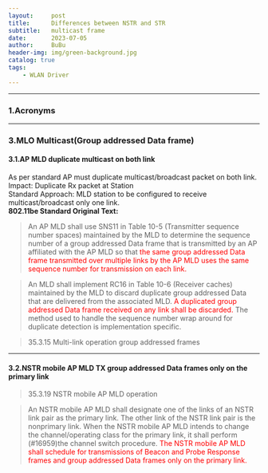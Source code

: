```yaml
---
layout:     post
title:      Differences between NSTR and STR  
subtitle:   multicast frame
date:       2023-07-05
author:     BuBu
header-img: img/green-background.jpg
catalog: true
tags: 
    - WLAN Driver
---
```


----------

### 1.Acronyms



----------

### 3.MLO Multicast(Group addressed Data frame)



#### 3.1.AP MLD duplicate multicast on both link

As per standard AP must duplicate multicast/broadcast packet on both link.  
Impact: Duplicate Rx packet at Station   
Standard Approach: MLD station to be configured to receive multicast/broadcast only one link.  
**802.11be Standard Original Text:**   
> An AP MLD shall use SNS11 in Table 10-5 (Transmitter sequence number spaces) maintained by the MLD to determine the sequence number of a group addressed Data frame that is transmitted by an AP affiliated with the AP MLD so that <font color="#FF0000"> the same group addressed Data frame transmitted over multiple links by the AP MLD uses the same sequence number for transmission on each link.</font>  

> An MLD shall implement RC16 in Table 10-6 (Receiver caches) maintained by the MLD to discard duplicate group addressed Data that are delivered from the associated MLD. <font color="#FF0000">A duplicated group addressed Data frame received on any link shall be discarded.</font> The method used to handle the sequence number wrap around for duplicate detection is implementation specific.     

> 35.3.15 Multi-link operation group addressed frames

----------

#### 3.2.NSTR mobile AP MLD TX group addressed Data frames only on the primary link

>35.3.19 NSTR mobile AP MLD operation  

>An NSTR mobile AP MLD shall designate one of the links of an NSTR link pair as the primary link. The other link of the NSTR link pair is the nonprimary link. When the NSTR mobile AP MLD intends to change the channel/operating class for the primary link, it shall perform (#16959)the channel switch procedure. <font color="#FF0000">The NSTR mobile AP MLD shall schedule for transmissions of Beacon and Probe Response frames and group addressed Data frames only on the primary link. </font>  





